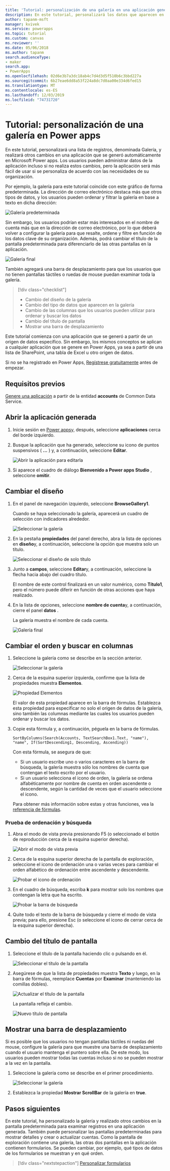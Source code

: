 ```yaml
---
title: 'Tutorial: personalización de una galería en una aplicación generada | Microsoft Docs'
description: En este tutorial, personalizará los datos que aparecen en la galería y otros elementos de una aplicación que se generó automáticamente en Power apps.
author: tapanm-msft
manager: kvivek
ms.service: powerapps
ms.topic: tutorial
ms.custom: canvas
ms.reviewer: ''
ms.date: 05/06/2018
ms.author: tapanm
search.audienceType:
- maker
search.app:
- PowerApps
ms.openlocfilehash: 02d6e3b7a3dc18ab4c7d4d3d5f510b6c3bbd227a
ms.sourcegitcommit: 6b27eae6dd8a53f224a8dc7d0aa00e334d6fed15
ms.translationtype: MT
ms.contentlocale: es-ES
ms.lasthandoff: 12/03/2019
ms.locfileid: "74731720"
---
```

# <a name="tutorial-customize-a-gallery-in-power-apps"></a>Tutorial: personalización de una galería en Power apps

En este tutorial, personalizará una lista de registros, denominada Galería, y realizará otros cambios en una aplicación que se generó automáticamente en Microsoft Power apps. Los usuarios pueden administrar datos de la aplicación incluso si no realiza estos cambios, pero la aplicación será más fácil de usar si se personaliza de acuerdo con las necesidades de su organización.

Por ejemplo, la galería para este tutorial coincide con este gráfico de forma predeterminada. La dirección de correo electrónico destaca más que otros tipos de datos, y los usuarios pueden ordenar y filtrar la galería en base a texto en dicha dirección:

![Galería predeterminada](./media/customize-layout-sharepoint/gallery-before.png)

Sin embargo, los usuarios podrían estar más interesados en el nombre de cuenta más que en la dirección de correo electrónico, por lo que deberá volver a configurar la galería para que resalte, ordene y filtre en función de los datos clave de su organización. Además, podrá cambiar el título de la pantalla predeterminada para diferenciarlo de las otras pantallas en la aplicación.

![Galería final](./media/customize-layout-sharepoint/gallery-after.png)

También agregará una barra de desplazamiento para que los usuarios que no tienen pantallas táctiles o ruedas de mouse puedan examinar toda la galería.

> [!div class="checklist"]
> * Cambio del diseño de la galería
> * Cambio del tipo de datos que aparecen en la galería
> * Cambio de las columnas que los usuarios pueden utilizar para ordenar y buscar los datos
> * Cambio del título de pantalla
> * Mostrar una barra de desplazamiento

Este tutorial comienza con una aplicación que se generó a partir de un origen de datos específico. Sin embargo, los mismos conceptos se aplican a cualquier aplicación que se genere en Power Apps, ya sea a partir de una lista de SharePoint, una tabla de Excel u otro origen de datos.

Si no se ha registrado en Power Apps, [Regístrese gratuitamente](https://make.powerapps.com?utm_source=padocs&utm_medium=linkinadoc&utm_campaign=referralsfromdoc) antes de empezar.

## <a name="prerequisites"></a>Requisitos previos

[Genere una aplicación](data-platform-create-app.md) a partir de la entidad **accounts** de Common Data Service.

## <a name="open-the-generated-app"></a>Abrir la aplicación generada

1. Inicie sesión en [Power apps](https://make.powerapps.com?utm_source=padocs&utm_medium=linkinadoc&utm_campaign=referralsfromdoc)y, después, seleccione **aplicaciones** cerca del borde izquierdo.

1. Busque la aplicación que ha generado, seleccione su icono de puntos suspensivos ( **...** ) y, a continuación, seleccione **Editar**.

    ![Abrir la aplicación para editarla](./media/customize-layout-sharepoint/open-app.png)

1. Si aparece el cuadro de diálogo **Bienvenido a Power apps Studio** , seleccione **omitir**.

## <a name="change-the-layout"></a>Cambiar el diseño

1. En el panel de navegación izquierdo, seleccione **BrowseGallery1**.

    Cuando se haya seleccionado la galería, aparecerá un cuadro de selección con indicadores alrededor.

    ![Seleccionar la galería](media/customize-layout-sharepoint/select-gallery-1.png)

1. En la pestaña **propiedades** del panel derecho, abra la lista de opciones en **diseño**y, a continuación, seleccione la opción que muestra solo un título.

    ![Seleccionar el diseño de solo título](./media/customize-layout-sharepoint/choose-layout.png)

1. Junto a **campos**, seleccione **Editar**y, a continuación, seleccione la flecha hacia abajo del cuadro título.

    El nombre de este control finalizará en un valor numérico, como **Título1**, pero el número puede diferir en función de otras acciones que haya realizado.

1. En la lista de opciones, seleccione **nombre de cuenta**y, a continuación, cierre el panel **datos** .

    La galería muestra el nombre de cada cuenta.

    ![Galería final](./media/customize-layout-sharepoint/final-gallery.png)

## <a name="change-sort-and-search-columns"></a>Cambiar el orden y buscar en columnas

1. Seleccione la galería como se describe en la sección anterior.

    ![Seleccionar la galería](./media/customize-layout-sharepoint/select-gallery-title.png)

1. Cerca de la esquina superior izquierda, confirme que la lista de propiedades muestra **Elementos**.

    ![Propiedad Elementos](./media/customize-layout-sharepoint/items-property.png)

    El valor de esta propiedad aparece en la barra de fórmulas. Establezca esta propiedad para especificar no solo el origen de datos de la galería, sino también las columnas mediante las cuales los usuarios pueden ordenar y buscar los datos.

1. Copie esta fórmula y, a continuación, péguela en la barra de fórmulas.

    ```SortByColumns(Search(Accounts, TextSearchBox1.Text, "name"), "name", If(SortDescending1, Descending, Ascending))```

    Con esta fórmula, se asegura de que:

    * Si un usuario escribe uno o varios caracteres en la barra de búsqueda, la galería muestra sólo los nombres de cuenta que contengan el texto escrito por el usuario.
    * Si un usuario selecciona el icono de orden, la galería se ordena alfabéticamente por nombre de cuenta en orden ascendente o descendente, según la cantidad de veces que el usuario seleccione el icono.

     Para obtener más información sobre estas y otras funciones, vea la [referencia de fórmulas](formula-reference.md).

### <a name="test-sorting-and-searching"></a>Prueba de ordenación y búsqueda

1. Abra el modo de vista previa presionando F5 (o seleccionado el botón de reproducción cerca de la esquina superior derecha).

    ![Abrir el modo de vista previa](./media/customize-layout-sharepoint/open-preview.png)

1. Cerca de la esquina superior derecha de la pantalla de exploración, seleccione el icono de ordenación una o varias veces para cambiar el orden alfabético de ordenación entre ascendente y descendente.

    ![Probar el icono de ordenación](./media/customize-layout-sharepoint/sort-button.png)

1. En el cuadro de búsqueda, escriba **k** para mostrar solo los nombres que contengan la letra que ha escrito.

    ![Probar la barra de búsqueda](./media/customize-layout-sharepoint/test-filter.png)

1. Quite todo el texto de la barra de búsqueda y cierre el modo de vista previa; para ello, presione Esc (o seleccione el icono de cerrar cerca de la esquina superior derecha).

## <a name="change-the-screen-title"></a>Cambio del título de pantalla

1. Seleccione el título de la pantalla haciendo clic o pulsando en él.

    ![Seleccionar el título de la pantalla](./media/customize-layout-sharepoint/select-title.png)

1. Asegúrese de que la lista de propiedades muestra **Texto** y luego, en la barra de fórmulas, reemplace **Cuentas** por **Examinar** (manteniendo las comillas dobles).

    ![Actualizar el título de la pantalla](./media/customize-layout-sharepoint/change-screen-title.png)

    La pantalla refleja el cambio.

    ![Nuevo título de pantalla](./media/customize-layout-sharepoint/new-screen-title.png)

## <a name="show-a-scrollbar"></a>Mostrar una barra de desplazamiento

Si es posible que los usuarios no tengan pantallas táctiles ni ruedas del mouse, configure la galería para que muestre una barra de desplazamiento cuando el usuario mantenga el puntero sobre ella. De este modo, los usuarios pueden mostrar todas las cuentas incluso si no se pueden mostrar a la vez en la pantalla.

1. Seleccione la galería como se describe en el primer procedimiento.

    ![Seleccionar la galería](./media/customize-layout-sharepoint/select-gallery-sorted.png)

1. Establezca la propiedad **Mostrar ScrollBar** de la galería en **true**.

## <a name="next-steps"></a>Pasos siguientes

En este tutorial, ha personalizado la galería y realizado otros cambios en la pantalla predeterminada para examinar registros en una aplicación generada. También puede personalizar las pantallas predeterminadas para mostrar detalles y crear o actualizar cuentas. Como la pantalla de exploración contiene una galería, las otras dos pantallas en la aplicación contienen formularios. Se pueden cambiar, por ejemplo, qué tipos de datos de los formularios se muestran y en qué orden.

> [!div class="nextstepaction"]
> [Personalizar formularios](customize-forms-sharepoint.md)
